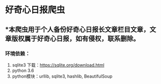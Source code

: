 # 好奇心日报爬虫

## \*本爬虫用于个人备份好奇心日报长文章栏目文章，文章版权属于好奇心日报，如有侵权，联系删除。

### 环境依赖：
1. sqlite3 下载：https://sqlite.org/download.html
2. python 3.6
3. python模块：urllib, sqlite3, hashlib, BeautifulSoup